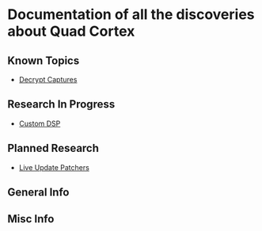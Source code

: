# Documentation of all the discoveries about Quad Cortex

## Known Topics

- [Decrypt Captures](Crypto.md#Captures)

## Research In Progress

- [Custom DSP](DSP.md)

## Planned Research

- [Live Update Patchers](Updates.md)

## General Info

## Misc Info
